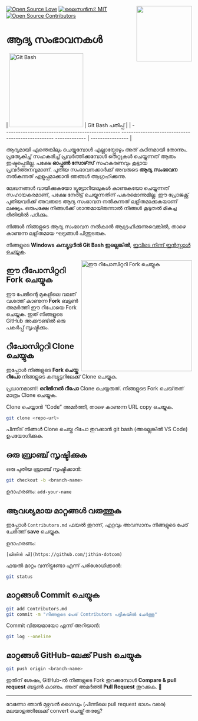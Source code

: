 



[![Open Source Love](https://badges.frapsoft.com/os/v1/open-source.svg?v=103)](https://github.com/ellerbrock/open-source-badges/)
[<img align="right" width="150" src="https://firstcontributions.github.io/assets/gui-tool-tutorials/github-desktop-tutorial/join-slack-team.png">](https://join.slack.com/t/firstcontributors/shared_invite/zt-1hg51qkgm-Xc7HxhsiPYNN3ofX2_I8FA)
[![ലൈസൻസ്: MIT](https://img.shields.io/badge/License-MIT-green.svg)](https://opensource.org/licenses/MIT)
[![Open Source Contributors](https://www.codetriage.com/roshanjossey/first-contributions/badges/users.svg)](https://www.codetriage.com/roshanjossey/first-contributions)

# ആദ്യ സംഭാവനകൾ

\| <img alt="Git Bash" src="https://cdn.icon-icons.com/icons2/2699/PNG/512/git_scm_logo_icon_170096.png" width="200"> | Git Bash പതിപ്പ് |
\| ------------------------------------------------- ------------------------------------------------- ------------- | ---------------- |

ആദ്യമായി എന്തെങ്കിലും ചെയ്യുമ്പോൾ എല്ലായ്പ്പോഴും അത് കഠിനമായി തോന്നും. പ്രത്യേകിച്ച് സഹകരിച്ച് പ്രവർത്തിക്കുമ്പോൾ തെറ്റുകൾ ചെയ്യുന്നത് ആരും ഇഷ്ടപ്പെടില്ല. പക്ഷേ **ഓപ്പൺ സോഴ്‌സ്** സഹകരണവും കൂട്ടായ പ്രവർത്തനവുമാണ്. പുതിയ സംഭാവനക്കാർക്ക് അവരുടെ **ആദ്യ സംഭാവന** നൽകുന്നത് എളുപ്പമാക്കാൻ ഞങ്ങൾ ആഗ്രഹിക്കുന്നു.

ലേഖനങ്ങൾ വായിക്കുകയോ ട്യൂട്ടോറിയലുകൾ കാണുകയോ ചെയ്യുന്നത് സഹായകരമാണ്, പക്ഷേ നേരിട്ട് ചെയ്യുന്നതിന് പകരമൊന്നുമില്ല.
ഈ പ്രോജക്റ്റ് പുതിയവർക്ക് അവരുടെ ആദ്യ സംഭാവന നൽകുന്നത് ലളിതമാക്കുകയാണ് ലക്ഷ്യം.
ഒരുപക്ഷേ നിങ്ങൾക്ക് ശാന്തമായിരുന്നാൽ നിങ്ങൾ കൂടുതൽ മികച്ച രീതിയിൽ പഠിക്കും.

 നിങ്ങൾ നിങ്ങളുടെ ആദ്യ സംഭാവന നൽകാൻ ആഗ്രഹിക്കുന്നുവെങ്കിൽ, താഴെ കാണുന്ന ലളിതമായ ഘട്ടങ്ങൾ പിന്തുടരുക.

നിങ്ങളുടെ **Windows കമ്പ്യൂട്ടറിൽ Git Bash ഇല്ലെങ്കിൽ**, [ഇവിടെ നിന്ന് ഇൻസ്റ്റാൾ ചെയ്യുക](https://git-scm.com/download/win).

<img align="right" width="300" src="https://firstcontributions.github.io/assets/gui-tool-tutorials/github-desktop-tutorial/fork.png" alt="ഈ റീപോസിറ്ററി Fork ചെയ്യുക" />  

## ഈ റീപോസിറ്ററി Fork ചെയ്യുക

ഈ പേജിന്റെ മുകളിലെ വലത് വശത്ത് കാണുന്ന **Fork** ബട്ടൺ അമർത്തി ഈ റീപോയെ Fork ചെയ്യുക.
ഇത് നിങ്ങളുടെ GitHub അക്കൗണ്ടിൽ ഒരു പകർപ്പ് സൃഷ്ടിക്കും.

## റീപോസിറ്ററി Clone ചെയ്യുക

ഇപ്പോൾ നിങ്ങളുടെ **Fork ചെയ്ത റീപോ** നിങ്ങളുടെ കമ്പ്യൂട്ടറിലേക്ക് Clone ചെയ്യുക.

 പ്രധാനമാണ്: **ഒറിജിനൽ റീപോ** Clone ചെയ്യരുത്. നിങ്ങളുടെ Fork ചെയ്‌തത് മാത്രം Clone ചെയ്യുക.

Clone ചെയ്യാൻ “Code” അമർത്തി, താഴെ കാണുന്ന URL copy ചെയ്യുക.

```bash
git clone <repo-url>
```

പിന്നീട് നിങ്ങൾ Clone ചെയ്ത റീപോ തുറക്കാൻ git bash (അല്ലെങ്കിൽ VS Code) ഉപയോഗിക്കുക.

## ഒരു ബ്രാഞ്ച് സൃഷ്ടിക്കുക

ഒരു പുതിയ ബ്രാഞ്ച് സൃഷ്ടിക്കാൻ:

```bash
git checkout -b <branch-name>
```

 ഉദാഹരണം: `add-your-name`

## ആവശ്യമായ മാറ്റങ്ങൾ വരുത്തുക

ഇപ്പോൾ `Contributors.md` ഫയൽ തുറന്ന്, ഏറ്റവും അവസാനം നിങ്ങളുടെ പേര് ചേർത്ത് **save** ചെയ്യുക.

ഉദാഹരണം:

```
[ജിതിൻ പി](https://github.com/jithin-dotcom)
```

ഫയൽ മാറ്റം വന്നിട്ടുണ്ടോ എന്ന് പരിശോധിക്കാൻ:

```bash
git status
```

## മാറ്റങ്ങൾ Commit ചെയ്യുക

```bash
git add Contributors.md
git commit -m "നിങ്ങളുടെ പേര് Contributors പട്ടികയിൽ ചേർത്തു"
```

Commit വിജയമായോ എന്ന് അറിയാൻ:

```bash
git log --oneline
```

## മാറ്റങ്ങൾ GitHub-ലേക്ക് Push ചെയ്യുക

```bash
git push origin <branch-name>
```

ഇതിന് ശേഷം, GitHub-ൽ നിങ്ങളുടെ Fork തുറക്കുമ്പോൾ **Compare & pull request** ബട്ടൺ കാണും.
അത് അമർത്തി **Pull Request** തുറക്കുക. 🎉

---

 വേണോ ഞാൻ മുഴുവൻ ഗൈഡും (പിന്നിലെ pull request ഭാഗം വരെ) മലയാളത്തിലേക്ക് convert ചെയ്ത് തരട്ടേ?
